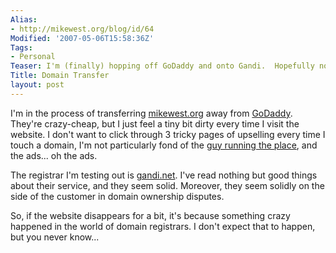 ```yaml
---
Alias:
- http://mikewest.org/blog/id/64
Modified: '2007-05-06T15:58:36Z'
Tags:
- Personal
Teaser: I'm (finally) hopping off GoDaddy and onto Gandi.  Hopefully nothing explodes...
Title: Domain Transfer
layout: post
---
```

I'm in the process of transferring [mikewest.org][mwo] away from [GoDaddy][gd].  They're crazy-cheap, but I just feel a tiny bit dirty every time I visit the website.  I don't want to click through 3 tricky pages of upselling every time I touch a domain, I'm not particularly fond of the [guy running the place][bp], and the ads... oh the ads.

The registrar I'm testing out is [gandi.net][g].  I've read nothing but good things about their service, and they seem solid.  Moreover, they seem solidly on the side of the customer in domain ownership disputes.

So, if the website disappears for a bit, it's because something crazy happened in the world of domain registrars.  I don't expect that to happen, but you never know...

[mwo]: http://mikewest.org/
[gd]: http://godaddy.com/
[bp]: http://www.bobparsons.com/
[g]: https://www.gandi.net/